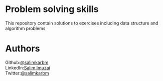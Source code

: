 # Problem solving skills

This repository contain solutions to exercises including data structure and algorithm problems

# Authors

Github:[@salimkarbm](https://github.com/salimkarbm)\
LinkedIn:[Salim Imuzai](https://www.linkedin.com/in/salimkarbm/)\
Twitter:[@salimkarbm](https://twitter.com/salimkarbm)

